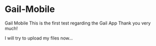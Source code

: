 # Gail-Mobile
Gail Mobile
This is the first test regarding the Gail App
Thank you very much!

I will try to upload my files now...
